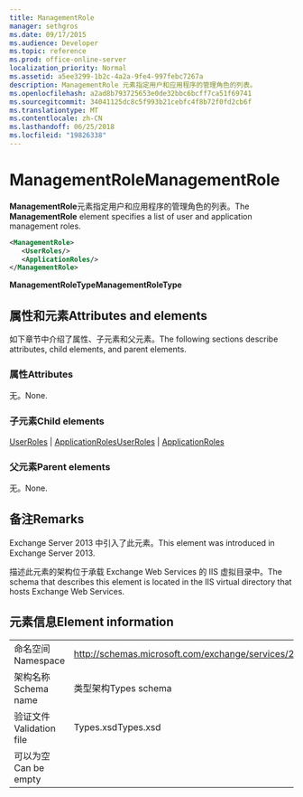 ```yaml
---
title: ManagementRole
manager: sethgros
ms.date: 09/17/2015
ms.audience: Developer
ms.topic: reference
ms.prod: office-online-server
localization_priority: Normal
ms.assetid: a5ee3299-1b2c-4a2a-9fe4-997febc7267a
description: ManagementRole 元素指定用户和应用程序的管理角色的列表。
ms.openlocfilehash: a2ad8b793725653e0de32bbc6bcff7ca51f69741
ms.sourcegitcommit: 34041125dc8c5f993b21cebfc4f8b72f0fd2cb6f
ms.translationtype: MT
ms.contentlocale: zh-CN
ms.lasthandoff: 06/25/2018
ms.locfileid: "19826338"
---
```

# <a name="managementrole"></a><span data-ttu-id="c29c7-103">ManagementRole</span><span class="sxs-lookup"><span data-stu-id="c29c7-103">ManagementRole</span></span>

<span data-ttu-id="c29c7-104">**ManagementRole**元素指定用户和应用程序的管理角色的列表。</span><span class="sxs-lookup"><span data-stu-id="c29c7-104">The **ManagementRole** element specifies a list of user and application management roles.</span></span> 
  
```XML
<ManagementRole>
   <UserRoles/>
   <ApplicationRoles/>
</ManagementRole>
```

 <span data-ttu-id="c29c7-105">**ManagementRoleType**</span><span class="sxs-lookup"><span data-stu-id="c29c7-105">**ManagementRoleType**</span></span>
## <a name="attributes-and-elements"></a><span data-ttu-id="c29c7-106">属性和元素</span><span class="sxs-lookup"><span data-stu-id="c29c7-106">Attributes and elements</span></span>

<span data-ttu-id="c29c7-107">如下章节中介绍了属性、子元素和父元素。</span><span class="sxs-lookup"><span data-stu-id="c29c7-107">The following sections describe attributes, child elements, and parent elements.</span></span>
  
### <a name="attributes"></a><span data-ttu-id="c29c7-108">属性</span><span class="sxs-lookup"><span data-stu-id="c29c7-108">Attributes</span></span>

<span data-ttu-id="c29c7-109">无。</span><span class="sxs-lookup"><span data-stu-id="c29c7-109">None.</span></span>
  
### <a name="child-elements"></a><span data-ttu-id="c29c7-110">子元素</span><span class="sxs-lookup"><span data-stu-id="c29c7-110">Child elements</span></span>

<span data-ttu-id="c29c7-111">[UserRoles](userroles.md) | [ApplicationRoles](applicationroles.md)</span><span class="sxs-lookup"><span data-stu-id="c29c7-111">[UserRoles](userroles.md) | [ApplicationRoles](applicationroles.md)</span></span>
  
### <a name="parent-elements"></a><span data-ttu-id="c29c7-112">父元素</span><span class="sxs-lookup"><span data-stu-id="c29c7-112">Parent elements</span></span>

<span data-ttu-id="c29c7-113">无。</span><span class="sxs-lookup"><span data-stu-id="c29c7-113">None.</span></span>
  
## <a name="remarks"></a><span data-ttu-id="c29c7-114">备注</span><span class="sxs-lookup"><span data-stu-id="c29c7-114">Remarks</span></span>

<span data-ttu-id="c29c7-115">Exchange Server 2013 中引入了此元素。</span><span class="sxs-lookup"><span data-stu-id="c29c7-115">This element was introduced in Exchange Server 2013.</span></span>
  
<span data-ttu-id="c29c7-116">描述此元素的架构位于承载 Exchange Web Services 的 IIS 虚拟目录中。</span><span class="sxs-lookup"><span data-stu-id="c29c7-116">The schema that describes this element is located in the IIS virtual directory that hosts Exchange Web Services.</span></span>
  
## <a name="element-information"></a><span data-ttu-id="c29c7-117">元素信息</span><span class="sxs-lookup"><span data-stu-id="c29c7-117">Element information</span></span>

|||
|:-----|:-----|
|<span data-ttu-id="c29c7-118">命名空间</span><span class="sxs-lookup"><span data-stu-id="c29c7-118">Namespace</span></span>  <br/> |http://schemas.microsoft.com/exchange/services/2006/types  <br/> |
|<span data-ttu-id="c29c7-119">架构名称</span><span class="sxs-lookup"><span data-stu-id="c29c7-119">Schema name</span></span>  <br/> |<span data-ttu-id="c29c7-120">类型架构</span><span class="sxs-lookup"><span data-stu-id="c29c7-120">Types schema</span></span>  <br/> |
|<span data-ttu-id="c29c7-121">验证文件</span><span class="sxs-lookup"><span data-stu-id="c29c7-121">Validation file</span></span>  <br/> |<span data-ttu-id="c29c7-122">Types.xsd</span><span class="sxs-lookup"><span data-stu-id="c29c7-122">Types.xsd</span></span>  <br/> |
|<span data-ttu-id="c29c7-123">可以为空</span><span class="sxs-lookup"><span data-stu-id="c29c7-123">Can be empty</span></span>  <br/> ||
   


